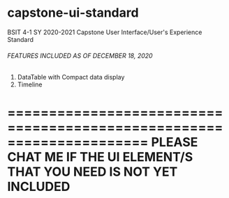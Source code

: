 # capstone-ui-standard
BSIT 4-1 SY 2020-2021 Capstone User Interface/User's Experience Standard

###### FEATURES INCLUDED AS OF DECEMBER 18, 2020 ##### 
1. DataTable with Compact data display
2. Timeline 


=====================================================================
PLEASE CHAT ME IF THE UI ELEMENT/S THAT YOU NEED IS NOT YET INCLUDED 
=====================================================================
